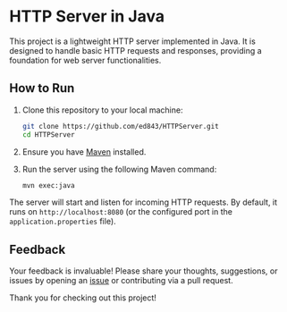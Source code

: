 # HTTP Server in Java

This project is a lightweight HTTP server implemented in Java. It is designed to handle basic HTTP requests and responses, providing a foundation for web server functionalities.

## How to Run

1. Clone this repository to your local machine:
   ```bash
   git clone https://github.com/ed843/HTTPServer.git
   cd HTTPServer
   ```

2. Ensure you have [Maven](https://maven.apache.org/) installed.

3. Run the server using the following Maven command:
   ```bash
   mvn exec:java
   ```

The server will start and listen for incoming HTTP requests. By default, it runs on `http://localhost:8080` (or the configured port in the `application.properties` file).

## Feedback

Your feedback is invaluable! Please share your thoughts, suggestions, or issues by opening an [issue](https://github.com/<your-repo>/issues) or contributing via a pull request.

Thank you for checking out this project!